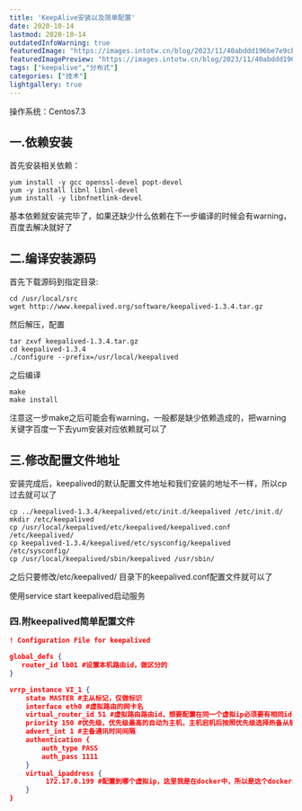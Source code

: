 ```yaml
---
title: 'KeepAlive安装以及简单配置'
date: 2020-10-14
lastmod: 2020-10-14
outdatedInfoWarning: true
featuredImage: "https://images.intotw.cn/blog/2023/11/40abddd196be7e9cb79b83534d4983a4.webp"
featuredImagePreview: "https://images.intotw.cn/blog/2023/11/40abddd196be7e9cb79b83534d4983a4.webp"
tags: ["keepalive","分布式"]
categories: ["技术"]
lightgallery: true
---
```


操作系统：Centos7.3

## 一.依赖安装
首先安装相关依赖：
```shell
yum install -y gcc openssl-devel popt-devel
yum -y install libnl libnl-devel
yum install -y libnfnetlink-devel
```
基本依赖就安装完毕了，如果还缺少什么依赖在下一步编译的时候会有warning，百度去解决就好了

## 二.编译安装源码
首先下载源码到指定目录: 
```shell
cd /usr/local/src
wget http://www.keepalived.org/software/keepalived-1.3.4.tar.gz
```
然后解压，配置
```shell
tar zxvf keepalived-1.3.4.tar.gz 
cd keepalived-1.3.4
./configure --prefix=/usr/local/keepalived
```
之后编译
```shell
make  
make install
```
注意这一步make之后可能会有warning，一般都是缺少依赖造成的，把warning关键字百度一下去yum安装对应依赖就可以了  

## 三.修改配置文件地址
安装完成后，keepalived的默认配置文件地址和我们安装的地址不一样，所以cp过去就可以了
```shell
cp ../keepalived-1.3.4/keepalived/etc/init.d/keepalived /etc/init.d/
mkdir /etc/keepalived
cp /usr/local/keepalived/etc/keepalived/keepalived.conf /etc/keepalived/
cp keepalived-1.3.4/keepalived/etc/sysconfig/keepalived /etc/sysconfig/
cp /usr/local/keepalived/sbin/keepalived /usr/sbin/
```


之后只要修改/etc/keepalived/ 目录下的keepalived.conf配置文件就可以了

使用service start keepalived启动服务

### 四.附keepalived简单配置文件
```json
! Configuration File for keepalived

global_defs {
   router_id lb01 #设置本机路由id，做区分的
}

vrrp_instance VI_1 {
    state MASTER #主从标记，仅做标识
    interface eth0 #虚拟路由的网卡名
    virtual_router_id 51 #虚拟路由路由id，想要配置在同一个虚拟ip必须要有相同id
    priority 150 #优先级，优先级最高的自动为主机，主机宕机后按照优先级选择热备从机
    advert_int 1 #主备通讯时间间隔
    authentication {
        auth_type PASS
        auth_pass 1111
    }
    virtual_ipaddress {
         172.17.0.199 #配置到哪个虚拟ip，这里我是在docker中，所以是这个docker的默认网段的一个ip，主备机这个地方ip要相同
    }
}
```
